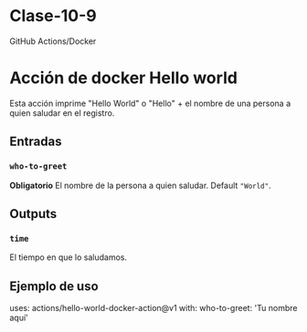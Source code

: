 # Clase-10-9
GitHub Actions/Docker
# Acción de docker Hello world
Esta acción imprime "Hello World" o "Hello" + el nombre de una persona a quien saludar
en el registro.
## Entradas
### `who-to-greet`
**Obligatorio** El nombre de la persona a quien saludar. Default `"World"`.
## Outputs
### `time`
El tiempo en que lo saludamos.
## Ejemplo de uso
uses: actions/hello-world-docker-action@v1
with:
who-to-greet: 'Tu nombre aquí'
